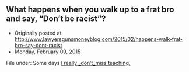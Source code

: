 ## What happens when you walk up to a frat bro and say, “Don’t be racist”?

 * Originally posted at http://www.lawyersgunsmoneyblog.com/2015/02/happens-walk-frat-bro-say-dont-racist
 * Monday, February 09, 2015

File under: Some days [I really _don’t_miss teaching.](http://acephalous.typepad.com/acephalous/2007/03/and\_yet\_i\_still.html)